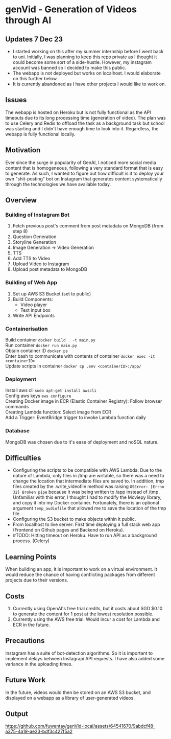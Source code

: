 # genVid - Generation of Videos through AI

## Updates 7 Dec 23
- I started working on this after my summer internship before I went back to uni. Initially, I was planning to keep this repo private as I thought it could become some sort of a side-hustle. However, my instagram account was banned so I decided to make this public.
- The webapp is not deployed but works on localhost. I would elaborate on this further below.
- It is currently abandoned as I have other projects I would like to work on.

## Issues
The webapp is hosted on Heroku but is not fully functional as the API timeouts due to its long processing time (generation of video). The plan was to use Celery and Redis to offload the task as a background task but school was starting and I didn't have enough time to look into it. Regardless, the webapp is fully functional locally.

## Motivation
Ever since the surge in popularity of GenAI, I noticed more social media content that is homogeneous, following a very standard format that is easy to generate. As such, I wanted to figure out how difficult is it to deploy your own "shit-posting" bot on Instagram that generates content systematically through the technologies we have available today.

## Overview
### Building of Instagram Bot
1. Fetch previous post's comment from post metadata on MongoDB (from step 8)
2. Question Generation
3. Storyline Generation
4. Image Generation -> Video Generation
5. TTS
6. Add TTS to Video 
7. Upload Video to Instagram
8. Upload post metadata to MongoDB

### Building of Web App
1. Set up AWS S3 Bucket (set to public)
2. Build Components:
    - Video player
    - Text input box
3. Write API Endpoints

### Containerisation
Build container `docker build . -t main.py`  
Run container `docker run main.py`  
Obtain container ID `docker ps`  
Enter bash to communicate with contents of container `docker exec -it <containerID>`  
Update scripts in container `docker cp .env <containerID>:/app/`

### Deployment
Install aws cli `sudo apt-get install awscli`  
Config aws keys `aws configure`  
Creating Docker image in ECR (Elastic Container Registry): Follow browser commands  
Creating Lambda function: Select image from ECR  
Add a Trigger: EventBridge trigger to invoke Lambda function daily

### Database
MongoDB was chosen due to it's ease of deployment and noSQL nature.  

## Difficulties
- Configuring the scripts to be compatible with AWS Lambda: Due to the nature of Lambda, only files in /tmp are writable, so there was a need to change the location that intermediate files are saved to. In addition, tmp files created by the .write_videofile method was raising `OSError: [Errno 32] Broken pipe` because it was being written to /app instead of /tmp. Unfamiliar with this error, I thought I had to modify the Moviepy library, and copy it into my Docker container. Fortunately, there is an optional argument `temp_audiofile` that allowed me to save the location of the tmp file.
- Configuring the S3 bucket to make objects within it public.
- From localhost to live server: First time deploying a full stack web app (Frontend on Github pages and Backend on Heroku). 
- #TODO: Hitting timeout on Heroku. Have to run API as a background process. (Celery)

## Learning Points
When building an app, it is important to work on a virtual environment. It would reduce the chance of having conflicting packages from different projects due to their versions.  

## Costs
1. Currently using OpenAI's free trial credits, but it costs about SGD $0.10 to generate the content for 1 post at the lowest resolution possible.
2. Currently using the AWS free trial. Would incur a cost for Lambda and ECR in the future.

## Precautions
Instagram has a suite of bot-detection algorithms. So it is important to implement delays between Instagrapi API requests. I have also added some variance in the uploading times.

## Future Work
In the future, videos would then be stored on an AWS S3 bucket, and displayed on a webapp as a library of user-generated videos.

## Output
https://github.com/fuwentay/genVid-local/assets/64541670/9abdcf48-a375-4a19-ae23-bdf3c427f5a2
